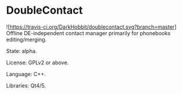# DoubleContact
![https://travis-ci.org/DarkHobbit/doublecontact.svg?branch=master]
Offline DE-independent contact manager primarily for phonebooks editing/merging.

State: alpha.

License: GPLv2 or above.

Language: C++.

Libraries: Qt4/5.

